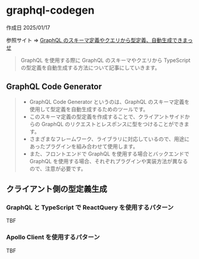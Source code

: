 # graphql-codegen

作成日 2025/01/17

参照サイト => [GraphQL のスキーマ定義やクエリから型定義、自動生成できまっせ](https://qiita.com/yoshii0110/items/b461e608dc0cff78982e)

> GraphQL を使用する際に GraphQL のスキーマやクエリから TypeScript の型定義を自動生成する方法について記事にしていきます。

## GraphQL Code Generator

> - GraphQL Code Generator というのは、GraphQL のスキーマ定義を使用して型定義を自動生成するためのツールです。
> - このスキーマ定義の型定義を作成することで、クライアントサイドからの GraphQL のリクエストとレスポンスに型をつけることができます。
> - さまざまなフレームワーク、ライブラリに対応しているので、用途にあったプラグインを組み合わせて使用します。
> - また、フロントエンドで GraphQL を使用する場合とバックエンドで GraphQL を使用する場合、それぞれプラグインや実装方法が異なるので、注意が必要です。

## クライアント側の型定義生成

### GraphQL と TypeScript で ReactQuery を使用するパターン

TBF

### Apollo Client を使用するパターン

TBF

